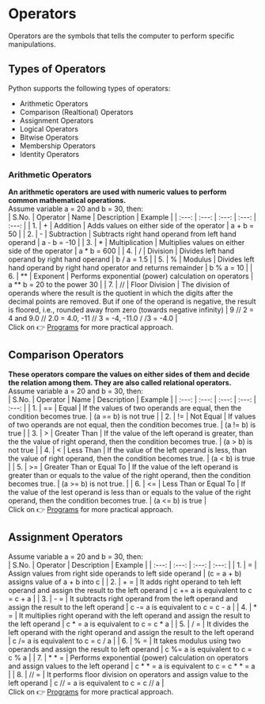 # Operators
Operators are the symbols that tells the computer to perform specific manipulations.

## Types of Operators
Python supports the following types of operators:
* Arithmetic Operators
* Comparison (Realtional) Operators
* Assignment Operators
* Logical Operators
* Bitwise Operators
* Membership Operators
* Identity Operators

### Arithmetic Operators
**An arithmetic operators are used with numeric values to perform common mathematical operations.** <br>
Assume variable a = 20 and b = 30, then: <br>
| S.No. | Operator | Name  | Description | Example |
| :---: | :---: | :---: | :---: | :---: |
| 1.  | + | Addition  | Adds values on either side of the operator  | a + b = 50 |
| 2.  | - | Subtraction | Subtracts right hand operand from left hand operand | a - b = -10 |
| 3.  | * | Multiplication  | Multiplies values on either side of the operator  | a * b = 600 |
| 4.  | / | Division  | Divides left hand operand by right hand operand | b / a = 1.5 |
| 5.  | % | Modulus | Divides left hand operand by right hand operator and returns remainder  | b % a = 10  |
| 6.  | **  | Exponent  | Performs exponential (power) calculation on operators | a ** b = 20 to the power 30 |
| 7.  | //  | Floor Division  | The division of operands where the result is the quotient in which the digits after the decimal points are removed. But if one of the operand is negative, the result is floored, i.e., rounded away from zero (towards negative infinity) |  9 // 2 = 4 and 9.0 // 2.0 = 4.0, -11 // 3 = -4, -11.0 / /3 = -4.0 |
<br>
Click on 👉 <a href="https://github.com/bishtanuj/python/tree/main/Operators#arithmetic-operators">Programs</a> for more practical approach.

## Comparison Operators
**These operators compare the values on either sides of them and decide the relation among them. They are also called relational operators.** <br>
Assume variable a = 20 and b = 30, then: <br>
| S.No. | Operator | Name  | Description | Example |
| :---: | :---: | :---: | :---: | :---: |
| 1.  | ==  | Equal | If the values of two operands are equal, then the condition becomes true. | (a == b) is not true  |
| 2.  | !=  | Not Equal | If values of two operands are not equal, then the condition becomes true. | (a != b) is true  |
| 3.  | > | Greater Than  | If the value of the left operand is greater, than the the value of right operand, then the condition becomes true. |  (a > b) is not true |
| 4.  | < | Less Than | If the value of the left operand is less, than the value of right operand, then the condition becomes true. | (a < b) is true |
| 5.  | >=  | Greater Than or Equal To  | If the value of the left operand is greater than or equals to the value of the right operand, then the condition becomes true.  | (a >= b) is not true. |
| 6.  | <=  | Less Than or Equal To | If the value of the lest operand is less than or equals to the value of the right operand, then the condition becomes true. | (a <= b) is true  |
<br>
Click on 👉 <a href="https://github.com/bishtanuj/python/tree/main/Operators#comparison-operators">Programs</a> for more practical approach.

## Assignment Operators
Assume variable a = 20 and b = 30, then: <br>
| S.No. | Operator  | Description | Example |
| :---: | :---: | :---: | :---: |
| 1.  | = | Assign values from right side operands to left side operand | (c = a + b) assigns value of a + b into c |
| 2.  | + =  | It adds right operand to teh left operand and assign the result to the left operand | c += a is equivalent to c = c + a |
| 3.  | - =  | It subtracts right operand from the left operand and assign the result to the left operand  | c -= a is equivalent to c = c - a |
| 4.  | * =  | It multiplies right operand with the left operand and assign the result to the left operand | c * = a is equivalent to c = c * a |
| 5.  | / =  | It divides the left operand with the right operand and assign the result to the left operand  | c /= a is equivalent to c = c / a |
| 6.  | % =  | It takes modulus using two operands and assign the result to left operand | c %= a is equivalent to c = c % a |
| 7.  | * * = | Performs exponential (power) calculation on operators and assign values to the left operand | c * * = a is equivalent to c = c * * = a  |
| 8.  | // = |  It performs floor division on operators and assign value to the left operand  | c // = a is equivalent to c = c // a  |
<br>
Click on 👉 <a href="https://github.com/bishtanuj/python/tree/main/Operators#assignment-operators">Programs</a> for more practical approach.

